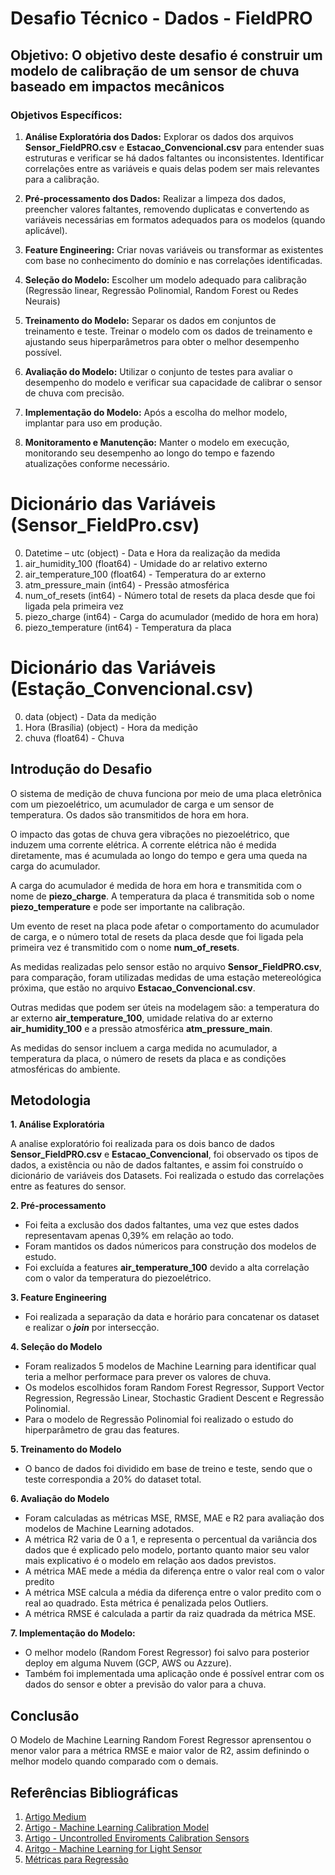 # Desafio Técnico - Dados - FieldPRO

## Objetivo: O objetivo deste desafio é construir um modelo de calibração de um sensor de chuva baseado em impactos mecânicos

### Objetivos Específicos:
1. **Análise Exploratória dos Dados:** Explorar os dados dos arquivos **Sensor_FieldPRO.csv** e **Estacao_Convencional.csv** para entender suas estruturas e verificar se há dados faltantes ou inconsistentes. Identificar correlações entre as variáveis e quais delas podem ser mais relevantes para a calibração.

2. **Pré-processamento dos Dados:** Realizar a limpeza dos dados, preencher valores faltantes, removendo duplicatas e convertendo as variáveis necessárias em formatos adequados para os modelos (quando aplicável).

3. **Feature Engineering:** Criar novas variáveis ou transformar as existentes com base no conhecimento do domínio e nas correlações identificadas.

4. **Seleção do Modelo:** Escolher um modelo adequado para calibração (Regressão linear, Regressão Polinomial, Random Forest ou Redes Neurais)

5. **Treinamento do Modelo:** Separar os dados em conjuntos de treinamento e teste. Treinar o modelo com os dados de treinamento e ajustando seus hiperparâmetros para obter o melhor desempenho possível.

6. **Avaliação do Modelo:** Utilizar o conjunto de testes para avaliar o desempenho do modelo e verificar sua capacidade de calibrar o sensor de chuva com precisão.

7. **Implementação do Modelo:** Após a escolha do melhor modelo, implantar para uso em produção.

8. **Monitoramento e Manutenção:** Manter o modelo em execução, monitorando seu desempenho ao longo do tempo e fazendo atualizações conforme necessário.


# Dicionário das Variáveis (Sensor_FieldPro.csv)

 0.   Datetime – utc       (object)  - Data e Hora da realização da medida
 1.   air_humidity_100     (float64) - Umidade do ar relativo externo
 2.   air_temperature_100  (float64) - Temperatura do ar externo
 3.   atm_pressure_main    (int64)   - Pressão atmosférica
 4.   num_of_resets        (int64)   - Número total de resets da placa desde que foi ligada pela primeira vez
 5.   piezo_charge         (int64)   - Carga do acumulador (medido de hora em hora)
 6.   piezo_temperature    (int64)   - Temperatura da placa

# Dicionário das Variáveis (Estação_Convencional.csv)

 0.   data             (object) - Data da medição
 1.   Hora (Brasília)  (object) - Hora da medição
 2.   chuva            (float64) - Chuva

## Introdução do Desafio

O sistema de medição de chuva funciona por meio de uma placa eletrônica com
um piezoelétrico, um acumulador de carga e um sensor de temperatura. Os dados são transmitidos de hora em hora.

O impacto das gotas de chuva gera vibrações no piezoelétrico, que induzem uma corrente elétrica.
A corrente elétrica não é medida diretamente, mas é acumulada ao longo do tempo e gera uma queda na carga do acumulador.

A carga do acumulador é medida de hora em hora e transmitida com o nome de **piezo_charge**.
A temperatura da placa é transmitida sob o nome **piezo_temperature** e pode ser importante na calibração.

Um evento de reset na placa pode afetar o comportamento do acumulador de carga, e o número total de resets da placa desde que foi ligada pela primeira vez
é transmitido com o nome **num_of_resets**.

As medidas realizadas pelo sensor estão no arquivo **Sensor_FieldPRO.csv**, para comparação, foram utilizadas medidas de uma estação metereológica próxima,
que estão no arquivo **Estacao_Convencional.csv**.

Outras medidas que podem ser úteis na modelagem são: a temperatura do ar externo **air_temperature_100**, umidade relativa do ar externo **air_humidity_100**
e a pressão atmosférica **atm_pressure_main**.

As medidas do sensor incluem a carga medida no acumulador, a temperatura da placa, o número de resets da placa e as condições atmosféricas do ambiente.

## Metodologia

**1. Análise Exploratória**

A analise exploratório foi realizada para os dois banco de dados **Sensor_FieldPRO.csv** e **Estacao_Convencional**, foi observado os tipos de dados,
a existência ou não de dados faltantes, e assim foi construído o dicionário de variáveis dos Datasets.
Foi realizada o estudo das correlações entre as features do sensor.

**2. Pré-processamento**

- Foi feita a exclusão dos dados faltantes, uma vez que estes dados representavam apenas 0,39% em relação ao todo.
- Foram mantidos os dados númericos para construção dos modelos de estudo.
- Foi excluída a features **air_temperature_100** devido a alta correlação com o valor da temperatura do piezoelétrico.

**3. Feature Engineering**

- Foi realizada a separação da data e horário para concatenar os dataset e realizar o ***join*** por intersecção.

**4. Seleção do Modelo**

- Foram realizados 5 modelos de Machine Learning para identificar qual teria a melhor performace para prever os valores de chuva.
- Os modelos escolhidos foram Random Forest Regressor, Support Vector Regression, Regressão Linear, Stochastic Gradient Descent e Regressão Polinomial.
- Para o modelo de Regressão Polinomial foi realizado o estudo do hiperparâmetro de grau das features.

**5. Treinamento do Modelo**

- O banco de dados foi dividido em base de treino e teste, sendo que o teste correspondia a 20% do dataset total.

**6. Avaliação do Modelo**

- Foram calculadas as métricas MSE, RMSE, MAE e R2 para avaliação dos modelos de Machine Learning adotados.
- A métrica R2 varia de 0 a 1, e representa o percentual da variância dos dados que é explicado pelo modelo,
portanto quanto maior seu valor mais explicativo é o modelo em relação aos dados previstos.
- A métrica MAE mede a média da diferença entre o valor real com o valor predito
- A métrica MSE calcula a média da diferença entre o valor predito com o real ao quadrado. Esta métrica é penalizada pelos Outliers.
- A métrica RMSE é calculada a partir da raiz quadrada da métrica MSE.

**7. Implementação do Modelo:**

- O melhor modelo (Random Forest Regressor) foi salvo para posterior deploy em alguma Nuvem (GCP, AWS ou Azzure).
- Também foi implementada uma aplicação onde é possível entrar com os dados do sensor e obter a previsão do valor para a chuva.

## Conclusão

O Modelo de Machine Learning Random Forest Regressor aprensentou o menor valor para a métrica RMSE e maior valor de R2, assim definindo
o melhor modelo quando comparado com o demais.

## Referências Bibliográficas

1. [Artigo Medium](https://medium.com/@lucas.lyon96/qual-modelo-de-machine-learning-escolher-para-o-meu-problema-8874c2bc8517")
2. [Artigo - Machine Learning Calibration Model](https://amt.copernicus.org/articles/11/291/2018/amt-11-291-2018.pdf")
3. [Artigo - Uncontrolled Enviroments Calibration Sensors](https://github.com/marcelcases/calibration-sensors-machine-learning#data-observation")
4. [Aritgo - Machine Learning for Light Sensor](https://www.ncbi.nlm.nih.gov/pmc/articles/PMC8473444/")
5. [Métricas para Regressão](https://medium.com/data-hackers/prevendo-n%C3%BAmeros-entendendo-m%C3%A9tricas-de-regress%C3%A3o-35545e011e70")
